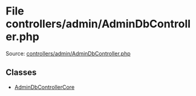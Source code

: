 File controllers/admin/AdminDbController.php
=========

Source: [controllers/admin/AdminDbController.php](https://github.com/PrestaShop/PrestaShop/blob/1.5.0.2/controllers/admin/AdminDbController.php)


Classes
-------

* [AdminDbControllerCore](class.AdminDbControllerCore.md)

